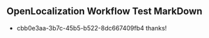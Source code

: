 ## OpenLocalization Workflow Test MarkDown
* cbb0e3aa-3b7c-45b5-b522-8dc667409fb4 thanks!

<!--HONumber=Aug16_HO5-->


